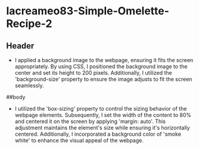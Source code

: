 # lacreameo83-Simple-Omelette-Recipe-2






## Header
+ I applied a background image to the webpage, ensuring it fits the screen appropriately. By using CSS, I positioned the background image to the center and set its height to 200 pixels. Additionally, I utilized the 'background-size' property to ensure the image adjusts to fit the screen seamlessly.

##body
+  I utilized the 'box-sizing' property to control the sizing behavior of the webpage elements. Subsequently, I set the width of the content to 80% and centered it on the screen by applying 'margin: auto'. This adjustment maintains the element's size while ensuring it's horizontally centered. Additionally, I incorporated a background color of 'smoke white' to enhance the visual appeal of the webpage.

